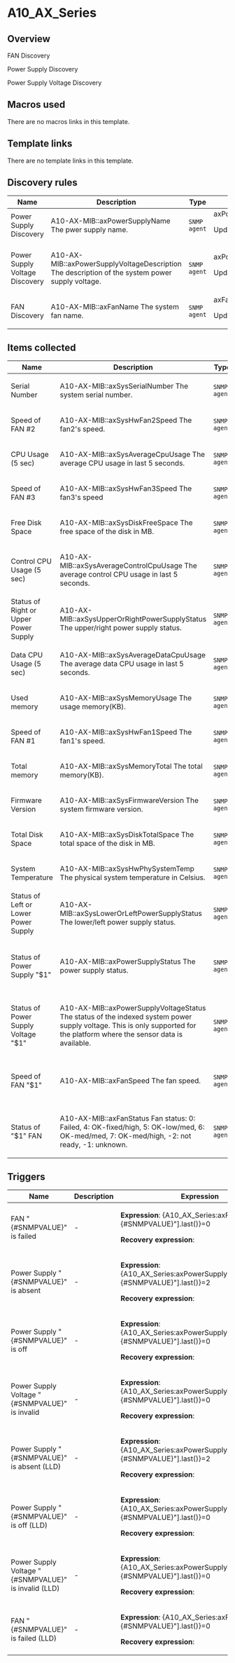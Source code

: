 # A10_AX_Series

## Overview

FAN Discovery


Power Supply Discovery


Power Supply Voltage Discovery



## Macros used

There are no macros links in this template.

## Template links

There are no template links in this template.

## Discovery rules

|Name|Description|Type|Key and additional info|
|----|-----------|----|----|
|Power Supply Discovery|<p>A10-AX-MIB::axPowerSupplyName The pwer supply name.</p>|`SNMP agent`|axPowerSupplyName<p>Update: 300</p>|
|Power Supply Voltage Discovery|<p>A10-AX-MIB::axPowerSupplyVoltageDescription The description of the system power supply voltage.</p>|`SNMP agent`|axPowerSupplyVoltageDescription<p>Update: 300</p>|
|FAN Discovery|<p>A10-AX-MIB::axFanName The system fan name.</p>|`SNMP agent`|axFanName<p>Update: 300</p>|
## Items collected

|Name|Description|Type|Key and additional info|
|----|-----------|----|----|
|Serial Number|<p>A10-AX-MIB::axSysSerialNumber The system serial number.</p>|`SNMP agent`|axSysSerialNumber<p>Update: 86400</p>|
|Speed of FAN #2|<p>A10-AX-MIB::axSysHwFan2Speed The fan2's speed.</p>|`SNMP agent`|axSysHwFan2Speed<p>Update: 300</p>|
|CPU Usage (5 sec)|<p>A10-AX-MIB::axSysAverageCpuUsage The average CPU usage in last 5 seconds.</p>|`SNMP agent`|axSysAverageCpuUsage<p>Update: 60</p>|
|Speed of FAN #3|<p>A10-AX-MIB::axSysHwFan3Speed The fan3's speed</p>|`SNMP agent`|axSysHwFan3Speed<p>Update: 300</p>|
|Free Disk Space|<p>A10-AX-MIB::axSysDiskFreeSpace The free space of the disk in MB.</p>|`SNMP agent`|axSysDiskFreeSpace<p>Update: 300</p>|
|Control CPU Usage (5 sec)|<p>A10-AX-MIB::axSysAverageControlCpuUsage The average control CPU usage in last 5 seconds.</p>|`SNMP agent`|axSysAverageControlCpuUsage<p>Update: 60</p>|
|Status of Right or Upper Power Supply|<p>A10-AX-MIB::axSysUpperOrRightPowerSupplyStatus The upper/right power supply status.</p>|`SNMP agent`|axSysUpperOrRightPowerSupplyStatus<p>Update: 60</p>|
|Data CPU Usage (5 sec)|<p>A10-AX-MIB::axSysAverageDataCpuUsage The average data CPU usage in last 5 seconds.</p>|`SNMP agent`|axSysAverageDataCpuUsage<p>Update: 60</p>|
|Used memory|<p>A10-AX-MIB::axSysMemoryUsage The usage memory(KB).</p>|`SNMP agent`|axSysMemoryUsage<p>Update: 300</p>|
|Speed of FAN #1|<p>A10-AX-MIB::axSysHwFan1Speed The fan1's speed.</p>|`SNMP agent`|axSysHwFan1Speed<p>Update: 300</p>|
|Total memory|<p>A10-AX-MIB::axSysMemoryTotal The total memory(KB).</p>|`SNMP agent`|axSysMemoryTotal<p>Update: 3600</p>|
|Firmware Version|<p>A10-AX-MIB::axSysFirmwareVersion The system firmware version.</p>|`SNMP agent`|axSysFirmwareVersion<p>Update: 86400</p>|
|Total Disk Space|<p>A10-AX-MIB::axSysDiskTotalSpace The total space of the disk in MB.</p>|`SNMP agent`|axSysDiskTotalSpace<p>Update: 3600</p>|
|System Temperature|<p>A10-AX-MIB::axSysHwPhySystemTemp The physical system temperature in Celsius.</p>|`SNMP agent`|axSysHwPhySystemTemp<p>Update: 60</p>|
|Status of Left or Lower Power Supply|<p>A10-AX-MIB::axSysLowerOrLeftPowerSupplyStatus The lower/left power supply status.</p>|`SNMP agent`|axSysLowerOrLeftPowerSupplyStatus<p>Update: 60</p>|
|Status of Power Supply "$1"|<p>A10-AX-MIB::axPowerSupplyStatus The power supply status.</p>|`SNMP agent`|axPowerSupplyStatus["{#SNMPVALUE}"]<p>Update: 30</p><p>LLD</p>|
|Status of Power Supply Voltage "$1"|<p>A10-AX-MIB::axPowerSupplyVoltageStatus The status of the indexed system power supply voltage. This is only supported for the platform where the sensor data is available.</p>|`SNMP agent`|axPowerSupplyVoltageStatus["{#SNMPVALUE}"]<p>Update: 60</p><p>LLD</p>|
|Speed of FAN "$1"|<p>A10-AX-MIB::axFanSpeed The fan speed.</p>|`SNMP agent`|axFanSpeed["{#SNMPVALUE}"]<p>Update: 300</p><p>LLD</p>|
|Status of "$1" FAN|<p>A10-AX-MIB::axFanStatus Fan status: 0: Failed, 4: OK-fixed/high, 5: OK-low/med, 6: OK-med/med, 7: OK-med/high, -2: not ready, -1: unknown.</p>|`SNMP agent`|axFanStatus["{#SNMPVALUE}"]<p>Update: 60</p><p>LLD</p>|
## Triggers

|Name|Description|Expression|Priority|
|----|-----------|----------|--------|
|FAN "{#SNMPVALUE}" is failed|<p>-</p>|<p>**Expression**: {A10_AX_Series:axFanStatus["{#SNMPVALUE}"].last()}=0</p><p>**Recovery expression**: </p>|high|
|Power Supply "{#SNMPVALUE}" is absent|<p>-</p>|<p>**Expression**: {A10_AX_Series:axPowerSupplyStatus["{#SNMPVALUE}"].last()}=2</p><p>**Recovery expression**: </p>|warning|
|Power Supply "{#SNMPVALUE}" is off|<p>-</p>|<p>**Expression**: {A10_AX_Series:axPowerSupplyStatus["{#SNMPVALUE}"].last()}=0</p><p>**Recovery expression**: </p>|warning|
|Power Supply Voltage "{#SNMPVALUE}" is invalid|<p>-</p>|<p>**Expression**: {A10_AX_Series:axPowerSupplyVoltageStatus["{#SNMPVALUE}"].last()}=0</p><p>**Recovery expression**: </p>|average|
|Power Supply "{#SNMPVALUE}" is absent (LLD)|<p>-</p>|<p>**Expression**: {A10_AX_Series:axPowerSupplyStatus["{#SNMPVALUE}"].last()}=2</p><p>**Recovery expression**: </p>|warning|
|Power Supply "{#SNMPVALUE}" is off (LLD)|<p>-</p>|<p>**Expression**: {A10_AX_Series:axPowerSupplyStatus["{#SNMPVALUE}"].last()}=0</p><p>**Recovery expression**: </p>|warning|
|Power Supply Voltage "{#SNMPVALUE}" is invalid (LLD)|<p>-</p>|<p>**Expression**: {A10_AX_Series:axPowerSupplyVoltageStatus["{#SNMPVALUE}"].last()}=0</p><p>**Recovery expression**: </p>|average|
|FAN "{#SNMPVALUE}" is failed (LLD)|<p>-</p>|<p>**Expression**: {A10_AX_Series:axFanStatus["{#SNMPVALUE}"].last()}=0</p><p>**Recovery expression**: </p>|high|
